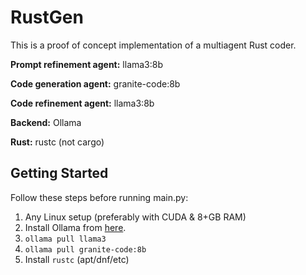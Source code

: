 # RustGen

This is a proof of concept implementation of a multiagent Rust coder.

**Prompt refinement agent:** llama3:8b

**Code generation agent:** granite-code:8b

**Code refinement agent:** llama3:8b

**Backend:** Ollama

**Rust:** rustc (not cargo)

## Getting Started

Follow these steps before running main.py:

1. Any Linux setup (preferably with CUDA & 8+GB RAM)
2. Install Ollama from [here](https://ollama.com/download).
3. `ollama pull llama3`
4. `ollama pull granite-code:8b`
5. Install `rustc` (apt/dnf/etc)
